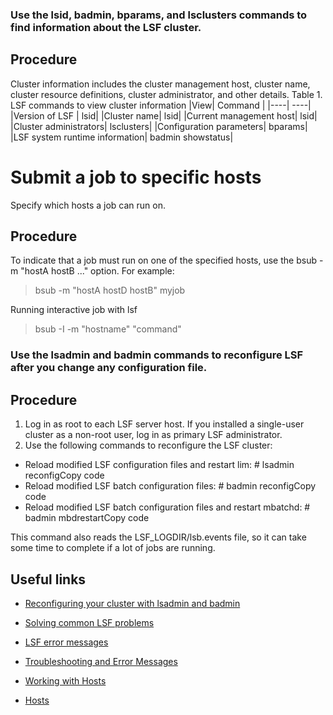 
### Use the lsid, badmin, bparams, and lsclusters commands to find information about the LSF cluster.
## Procedure
Cluster information includes the cluster management host, cluster name, cluster resource definitions, cluster administrator, and other details.
Table 1. LSF commands to view cluster information
|View| Command |
|----| ----| 
|Version of LSF |	lsid|
|Cluster name|	lsid|
|Current management host|	lsid|
|Cluster administrators|	lsclusters|
|Configuration parameters|	bparams|
|LSF system runtime information|	badmin showstatus|

# Submit a job to specific hosts
Specify which hosts a job can run on.
## Procedure
To indicate that a job must run on one of the specified hosts, use the bsub -m "hostA hostB ..." option.
For example:
>bsub -m "hostA hostD hostB" myjob

Running interactive job with lsf
>bsub -I -m "hostname" "command"

### Use the lsadmin and badmin commands to reconfigure LSF after you change any configuration file.
## Procedure
1. Log in as root to each LSF server host.
 If you installed a single-user cluster as a non-root user, log in as primary LSF administrator.
2. Use the following commands to reconfigure the LSF cluster:
- Reload modified LSF configuration files and restart lim: 
 \# lsadmin reconfigCopy code
- Reload modified LSF batch configuration files:
\# badmin reconfigCopy code
- Reload modified LSF batch configuration files and restart mbatchd:
\# badmin mbdrestartCopy code

This command also reads the LSF_LOGDIR/lsb.events file, so it can take some time to complete if a lot of jobs are running.

## Useful links
- [Reconfiguring your cluster with lsadmin and badmin]
- [Solving common LSF problems]
- [LSF error messages]
- [Troubleshooting and Error Messages]
- [Working with Hosts]
- [Hosts]



  [Reconfiguring your cluster with lsadmin and badmin]: <https://www.ibm.com/support/knowledgecenter/SSWRJV_10.1.0/lsf_admin_foundations/reconfig_cluster.html>
  [Solving common LSF problems]: <https://www.ibm.com/support/knowledgecenter/SSWRJV_10.1.0/lsf_admin/troubleshooting_common_problems_lsf.html> 
  [LSF error messages]: <https://www.ibm.com/support/knowledgecenter/SSWRJV_10.1.0/lsf_admin/troubleshooting_error_messages_lsf.html>
  [Troubleshooting and Error Messages]: <http://sunray2.mit.edu/kits/platform-lsf/7.0.6/1/guides/kit_lsf_guide_source/admin/troubleshooting.html>
  [Working with Hosts]: <http://sunray2.mit.edu/kits/platform-lsf/7.0.6/1/guides/kit_lsf_guide_source/admin/manage_hosts.html#wp256148>
  [Hosts]: <https://www.ibm.com/support/knowledgecenter/SSWRJV_10.1.0/lsf_users_guide/hosts_about.html>
